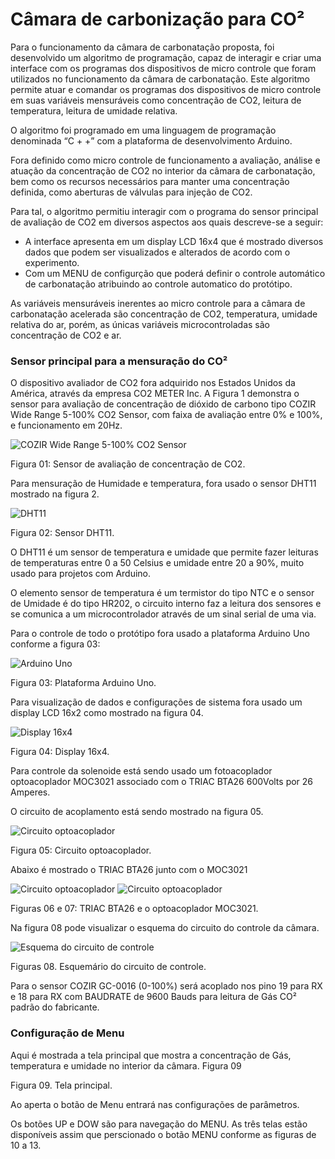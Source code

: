 <h1>Câmara de carbonização para CO²</h1>

<p>Para o funcionamento da câmara de carbonatação proposta, foi desenvolvido um algoritmo de programação, capaz de interagir e criar uma interface com os programas dos dispositivos de micro controle que foram utilizados no funcionamento da câmara de carbonatação. Este algoritmo permite atuar e comandar os programas dos dispositivos de micro controle em suas variáveis mensuráveis como concentração de CO2, leitura de temperatura, leitura de umidade relativa.</p>
<p>O algoritmo foi programado em uma linguagem de programação denominada “C + +” com a plataforma de desenvolvimento Arduino.</p>
<p>Fora definido como micro controle de funcionamento a avaliação, análise e atuação da concentração de CO2 no interior da câmara de carbonatação, bem como os recursos necessários para manter uma concentração definida, como aberturas de válvulas para injeção de CO2.</p>
<p>Para tal, o algoritmo permitiu interagir com o programa do sensor principal de avaliação de CO2 em diversos aspectos aos quais descreve-se a seguir:</p>
<ul>
<li>A interface apresenta em um display LCD 16x4 que é mostrado diversos dados que podem ser visualizados e alterados de acordo com o experimento.</li>
<li>Com um MENU de configurção que poderá definir o controle automático de carbonatação atribuindo ao controle automatico do protótipo.</li>
</ul>
<p>As variáveis mensuráveis inerentes ao micro controle para a câmara de carbonatação acelerada são concentração de CO2, temperatura, umidade relativa do ar, porém, as únicas variáveis microcontroladas são concentração de CO2 e ar.</p>

<h3>Sensor principal para a mensuração do CO²</h3>

<p>O dispositivo avaliador de CO2 fora adquirido nos Estados Unidos da América, através da empresa CO2 METER Inc. A Figura 1 demonstra o sensor para avaliação de concentração de dióxido de carbono tipo COZIR Wide Range 5-100% CO2 Sensor, com faixa de avaliação entre 0% e 100%, e funcionamento em 20Hz.</p>

<img src="https://github.com/456789123/Carbonization_Campaign/blob/master/Fotos/unnamed.jpg" alt="COZIR Wide Range 5-100% CO2 Sensor">

Figura 01: Sensor de avaliação de concentração de CO2.

<p>Para mensuração de Humidade e temperatura, fora usado o sensor DHT11 mostrado na figura 2.</p>

<img src="https://github.com/456789123/Carbonization_Campaign/blob/master/Fotos/DHT11.jpg" alt="DHT11">

Figura 02: Sensor DHT11.

<p>O DHT11 é um sensor de temperatura e umidade que permite fazer leituras de temperaturas entre 0 a 50 Celsius e umidade entre 20 a 90%, muito usado para projetos com Arduino.</p>
<p>O elemento sensor de temperatura é um termistor do tipo NTC e o sensor de Umidade é do tipo HR202, o circuito interno faz a leitura dos sensores e se comunica a um microcontrolador através de um sinal serial de uma via.</p>

<p>Para o controle de todo o protótipo fora usado a plataforma Arduino Uno conforme a figura 03:</p>
<img src="https://github.com/456789123/Carbonization_Campaign/blob/master/Fotos/Arduino_Uno.jpg" alt="Arduino Uno">

Figura 03: Plataforma Arduino Uno.

<p>Para visualização de dados e configurações de sistema fora usado um display LCD 16x2 como mostrado na figura 04.</p>
<img src="https://github.com/456789123/Carbonization_Campaign/blob/master/Fotos/display.jpg" alt="Display 16x4">

Figura 04: Display 16x4.

<p>Para controle da solenoide está sendo usado um fotoacoplador optoacoplador MOC3021 associado com o TRIAC BTA26 600Volts por 26 Amperes.</p>
<p>O circuito de acoplamento está sendo mostrado na figura 05.</p>
<img src="https://github.com/456789123/Carbonization_Campaign/blob/master/Fotos/foto_triac.gif" alt="Circuito optoacoplador">

Figura 05: Circuito optoacoplador.

<p>Abaixo é mostrado o TRIAC BTA26 junto com o MOC3021</p>

<img src="https://github.com/456789123/Carbonization_Campaign/blob/master/Fotos/triac.jpg" alt="Circuito optoacoplador">
<img src="https://github.com/456789123/Carbonization_Campaign/blob/master/Fotos/moc3021.jpg" alt="Circuito optoacoplador">

Figuras 06 e 07: TRIAC BTA26 e o optoacoplador MOC3021.

<p>Na figura 08 pode visualizar o esquema do circuito do controle da câmara.</p>

<img src="https://github.com/456789123/Carbonization_Campaign/blob/master/Fotos/Esquema_Controle.png" alt="Esquema do circuito de controle">

Figuras 08. Esquemário do circuito de controle.

<p>Para o sensor COZIR GC-0016 (0-100%) será acoplado nos pino 19 para RX e 18 para RX com BAUDRATE de 9600 Bauds para leitura de Gás CO² padrão do fabricante.</p>


<h3>Configuração de Menu</h3>

<p>Aqui é mostrada a tela principal que mostra a concentração de Gás, temperatura e umidade no interior da câmara. Figura 09</p>


Figura 09. Tela principal.
<p>Ao aperta o botão de Menu entrará nas configurações de parâmetros.</p>
<p>Os botões UP e DOW são para navegação do MENU. As três telas estão disponíveis assim que perscionado o botão MENU conforme as figuras de 10 a 13.</p>
